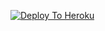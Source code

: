[![Deploy To Heroku](https://www.herokucdn.com/deploy/button.svg)](https://heroku.com/deploy?template=https://github.com/HairyPotah02/afk-bot)
